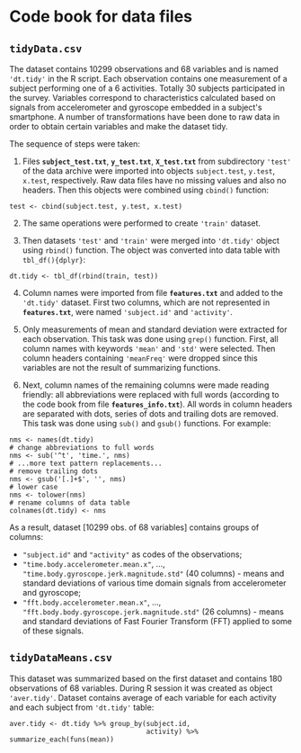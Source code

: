 # Code book for data files
  
## **`tidyData.csv`**  
The dataset contains 10299 observations and 68 variables and is named  `'dt.tidy'` in the R script. Each observation contains one measurement of a subject performing one of a 6 activities. Totally 30 subjects participated in the survey. Variables correspond to characteristics calculated based on signals from accelerometer and gyroscope embedded in a subject's smartphone. A number of transformations have been done to raw data in order to obtain certain variables and make the dataset tidy.  
  
The sequence of steps were taken:  
  
 1. Files **`subject_test.txt`**, **`y_test.txt`**, **`X_test.txt`** from subdirectory `'test'` of the data archive were imported into objects `subject.test`, `y.test`, `x.test`, respectively. Raw data files have no missing values and also no headers. Then this objects were combined using `cbind()` function:  
```
test <- cbind(subject.test, y.test, x.test)
```
  
 2. The same operations were performed to create `'train'` dataset.  
  
 3. Then datasets `'test'` and `'train'` were merged into `'dt.tidy'` object using `rbind()` function. The object was converted into data table with `tbl_df(){dplyr}`:  
```
dt.tidy <- tbl_df(rbind(train, test))
```
  
 4. Column names were imported from file **`features.txt`** and added to the `'dt.tidy'` dataset. First two columns, which are not represented in **`features.txt`**, were named `'subject.id'` and `'activity'`.  
  
 5. Only measurements of mean and standard deviation were extracted for each observation. This task was done using `grep()` function. First, all column names with keywords `'mean'` and `'std'` were selected. Then column headers containing `'meanFreq'` were dropped since this variables are not the result of summarizing functions.  
  
 6. Next, column names of the remaining columns were made reading friendly: all abbreviations were replaced with full words (according to the code book from file **`features_info.txt`**). All words in column headers are separated with dots, series of dots and trailing dots are removed. This task was done using `sub()` and `gsub()` functions. For example:  
```
nms <- names(dt.tidy)
# change abbreviations to full words
nms <- sub('^t', 'time.', nms)
# ...more text pattern replacements...
# remove trailing dots
nms <- gsub('[.]+$', '', nms)
# lower case
nms <- tolower(nms)
# rename columns of data table
colnames(dt.tidy) <- nms
```
  
As a result, dataset [10299 obs. of 68 variables] contains groups of columns:  
  
  * `"subject.id"` and `"activity"` as codes of the observations;
  * `"time.body.accelerometer.mean.x"`, ..., `"time.body.gyroscope.jerk.magnitude.std"` (40 columns) - means and standard deviations of various time domain signals from accelerometer and gyroscope;  
  * `"fft.body.accelerometer.mean.x"`, ..., `"fft.body.body.gyroscope.jerk.magnitude.std"` (26 columns) - means and standard deviations of Fast Fourier Transform (FFT) applied to some of these signals.  
  
## **`tidyDataMeans.csv`**  
This dataset was summarized based on the first dataset and contains 180 observations of 68 variables. During R session it was created as object `'aver.tidy'`. Dataset contains average of each variable for each activity and each subject from `'dt.tidy'` table:  
```
aver.tidy <- dt.tidy %>% group_by(subject.id, 
                                  activity) %>% summarize_each(funs(mean))
```